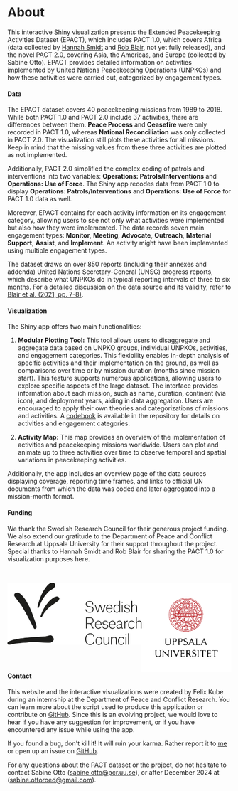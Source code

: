 # About

This interactive Shiny visualization presents the Extended Peacekeeping Activities Dataset (EPACT), which includes PACT 1.0, which covers Africa (data collected by [Hannah Smidt](https://hannahsmidt.com/) and [Rob Blair](https://robblair.net/), not yet fully released), and the novel PACT 2.0, covering Asia, the Americas, and Europe (collected by Sabine Otto). EPACT provides detailed information on activities implemented by United Nations Peacekeeping Operations (UNPKOs) and how these activities were carried out, categorized by engagement types.

#### Data

The EPACT dataset covers 40 peacekeeping missions from 1989 to 2018. While both PACT 1.0 and PACT 2.0 include 37 activities, there are differences between them. **Peace Process** and **Ceasefire** were only recorded in PACT 1.0, whereas **National Reconciliation** was only collected in PACT 2.0. The visualization still plots these activities for all missions. Keep in mind that the missing values from these three activities are plotted as not implemented.

Additionally, PACT 2.0 simplified the complex coding of patrols and interventions into two variables: **Operations: Patrols/Interventions** and **Operations: Use of Force**. The Shiny app recodes data from PACT 1.0 to display **Operations: Patrols/Interventions** and **Operations: Use of Force** for PACT 1.0 data as well.

Moreover, EPACT contains for each activity information on its engagement category, allowing users to see not only what activities were implemented but also how they were implemented. The data records seven main engagement types: **Monitor**, **Meeting**, **Advocate**, **Outreach**, **Material Support**, **Assist**, and **Implement**. An activity might have been implemented using multiple engagement types.

The dataset draws on over 850 reports (including their annexes and addenda) United Nations Secretary-General (UNSG) progress reports, which describe what UNPKOs do in typical reporting intervals of three to six months. For a detailed discussion on the data source and its validity, refer to [Blair et al. (2021, pp. 7-8)](https://onlinelibrary.wiley.com/doi/full/10.1111/ajps.12650).

#### Visualization

The Shiny app offers two main functionalities:

1. **Modular Plotting Tool:** This tool allows users to disaggregate and aggregate data based on UNPKO groups, individual UNPKOs, activities, and engagement categories. This flexibility enables in-depth analysis of specific activities and their implementation on the ground, as well as comparisons over time or by mission duration (months since mission start). This feature supports numerous applications, allowing users to explore specific aspects of the large dataset. The interface provides information about each mission, such as name, duration, continent (via icon), and deployment years, aiding in data aggregation. Users are encouraged to apply their own theories and categorizations of missions and activities. A [codebook](https://dataverse.harvard.edu/file.xhtml?fileId=10230088&version=1.0) is available in the repository for details on activities and engagement categories.

2. **Activity Map:** This map provides an overview of the implementation of activities and peacekeeping missions worldwide. Users can plot and animate up to three activities over time to observe temporal and spatial variations in peacekeeping activities.

Additionally, the app includes an overview page of the data sources displaying coverage, reporting time frames, and links to official UN documents from which the data was coded and later aggregated into a mission-month format.

#### Funding

We thank the Swedish Research Council for their generous project funding. We also extend our gratitude to the Department of Peace and Conflict Research at Uppsala University for their support throughout the project. Special thanks to Hannah Smidt and Rob Blair for sharing the PACT 1.0 for visualization purposes here.

</br>

<img src="data/logos/VR_logo.png" alt="Kapradet Logo" width="60%" style="float: left"/> <img src="data/logos/UU_logo.svg" alt="Uni Uppsala Logo" width="40%" style="float: left"/>

#### Contact

This website and the interactive visualizations were created by Felix Kube during an internship at the Department of Peace and Conflict Research. You can learn more about the script used to produce this application or contribute on [GitHub](https://github.com/flixi67/PACT). Since this is an evolving project, we would love to hear if you have any suggestion for improvement, or if you have encountered any issue while using the app.

If you found a bug, don't kill it! It will ruin your karma. Rather report it to [me](mailto:felix.kube@uni.kn?subject=PACT%20Shiny%20app) or open up an issue on [GitHub](https://github.com/flixi67/PACT/issues).

For any questions about the PACT dataset or the project, do not hesitate to contact Sabine Otto ([sabine.otto\@pcr.uu.se](mailto:sabine.otto@pcr.uu.se?subject=PACT)), or after December 2024 at ([sabine.ottoroed@gmail.com](mailto:sabine.ottoroed@gmail.com?subject=PACT)).
